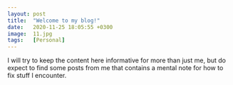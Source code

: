 ```yaml
---
layout: post
title:  "Welcome to my blog!"
date:   2020-11-25 18:05:55 +0300
image:  11.jpg
tags:   [Personal]
---
```

I will try to keep the content here informative for more than just me, but do expect to find some posts from me that contains a mental note for how to fix stuff I encounter.
